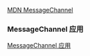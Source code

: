 [MDN MessageChannel](https://developer.mozilla.org/en-US/docs/Web/API/MessageChannel)

### MessageChannel 应用

[MessageChannel 应用](https://zhuanlan.zhihu.com/p/432726048)
